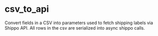 # csv_to_api

Convert fields in a CSV into parameters used to fetch shipping labels via Shippo API. All rows in the csv are serialized into async shippo calls.  
